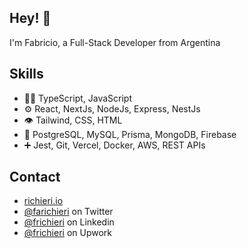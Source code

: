 ## Hey! 👋
I'm Fabricio, a Full-Stack Developer from Argentina 
    
## Skills
- 👨‍💻 TypeScript, JavaScript
- ⚙️ React, NextJs, NodeJs, Express, NestJs
- 👁️ Tailwind, CSS, HTML
- 💽 PostgreSQL, MySQL, Prisma, MongoDB, Firebase
- ➕ Jest, Git, Vercel, Docker, AWS, REST APIs

## Contact
- [richieri.io](https://richieri.io)
- [@farichieri](https://twitter.com/farichieri) on Twitter
- [@frichieri](https://linkedin.com/in/frichieri) on Linkedin
- [@frichieri](https://www.upwork.com/freelancers/frichieri) on Upwork
